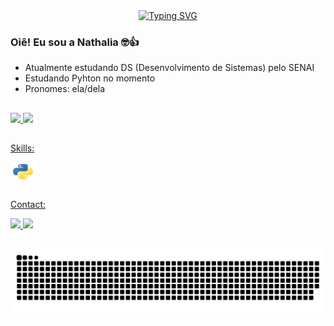<div align="center">
  <a href="https://git.io/typing-svg">
    <img src="https://readme-typing-svg.demolab.com?font=Fira+Code&weight=500&size=22&pause=1000&color=C501E2&center=true&vCenter=true&random=false&width=524&lines=%E2%8A%B9+Sejam+Bem+Vindos+!+%CB%99%E1%B5%95%CB%99+%E2%8A%B9+" alt="Typing SVG">
  </a>
</div>

### Oiê! Eu sou a Nathalia 🤓👍

- Atualmente estudando DS (Desenvolvimento de Sistemas) pelo SENAI
- Estudando Pyhton no momento
- Pronomes: ela/dela
##
<div>
  <a href="https://github.com/Nathhy21/">
    <img height="160em" src="https://github-readme-stats.vercel.app/api?username=Nathyy21&show_icons=true&hide=contribs,prs&cache_seconds=86400&theme=radical"/>
    <img height= "120em" src="https://github-readme-stats.vercel.app/api/top-langs/?username=Nathyy21&layout=compact&langs_count=168&theme=radical"/>
<div>
    
##
Skills:
 <div>
   <img align="center" alt="Nathhy21-Python" height="30" width="40" src="https://raw.githubusercontent.com/devicons/devicon/master/icons/python/python-original.svg">

##
Contact:
<div>
  <a href = "mailto:nathbarodrigues25@gmail.com"><img src="https://img.shields.io/badge/Gmail-D14836?style=for-the-badge&logo=gmail&logoColor=white">
  <a href ="https://instagram.com/nath_4lia" traget="_blank"><img src="https://img.shields.io/badge/Instagram-E4405F?style=for-the-badge&logo=instagram&logoColor=white">

</div>
  
##
![snake gif](https://github.com/Nathyy21/Nathalia/blob/output/github-contribution-grid-snake.svg)


